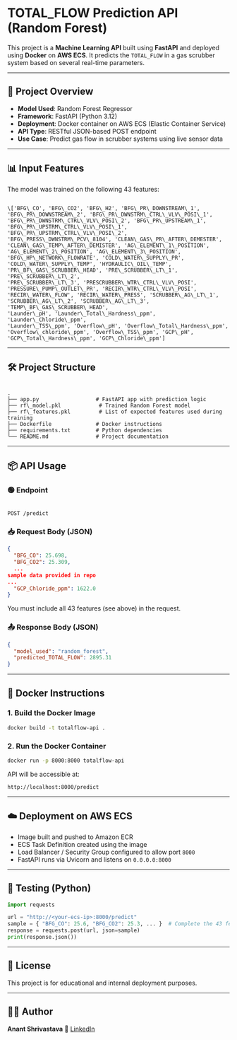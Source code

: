 
# TOTAL_FLOW Prediction API (Random Forest)

This project is a **Machine Learning API** built using **FastAPI** and deployed using **Docker** on **AWS ECS**. It predicts the `TOTAL_FLOW` in a gas scrubber system based on several real-time parameters.

---

## 🚀 Project Overview

- **Model Used**: Random Forest Regressor
- **Framework**: FastAPI (Python 3.12)
- **Deployment**: Docker container on AWS ECS (Elastic Container Service)
- **API Type**: RESTful JSON-based POST endpoint
- **Use Case**: Predict gas flow in scrubber systems using live sensor data

---

## 📊 Input Features

The model was trained on the following 43 features:

```

\['BFG\_CO', 'BFG\_CO2', 'BFG\_H2', 'BFG\_PR\_DOWNSTREAM\_1',
'BFG\_PR\_DOWNSTREAM\_2', 'BFG\_PR\_DWNSTRM\_CTRL\_VLV\_POSI\_1',
'BFG\_PR\_DWNSTRM\_CTRL\_VLV\_POSI\_2', 'BFG\_PR\_UPSTREAM\_1',
'BFG\_PR\_UPSTRM\_CTRL\_VLV\_POSI\_1', 'BFG\_PR\_UPSTRM\_CTRL\_VLV\_POSI\_2',
'BFG\_PRESS\_DWNSTRM\_PCV\_8104', 'CLEAN\_GAS\_PR\_AFTER\_DEMESTER',
'CLEAN\_GAS\_TEMP\_AFTER\_DEMISTER', 'AG\_ELEMENT\_1\_POSITION',
'AG\_ELEMENT\_2\_POSITION', 'AG\_ELEMENT\_3\_POSITION',
'BFG\_HP\_NETWORK\_FLOWRATE', 'COLD\_WATER\_SUPPLY\_PR',
'COLD\_WATER\_SUPPLY\_TEMP', 'HYDRAULIC\_OIL\_TEMP',
'PR\_BF\_GAS\_SCRUBBER\_HEAD', 'PRE\_SCRUBBER\_LT\_1', 'PRE\_SCRUBBER\_LT\_2',
'PRE\_SCRUBBER\_LT\_3', 'PRESCRUBBER\_WTR\_CTRL\_VLV\_POSI',
'PRESSURE\_PUMP\_OUTLET\_PR', 'RECIR\_WTR\_CTRL\_VLV\_POSI',
'RECIR\_WATER\_FLOW', 'RECIR\_WATER\_PRESS', 'SCRUBBER\_AG\_LT\_1',
'SCRUBBER\_AG\_LT\_2', 'SCRUBBER\_AG\_LT\_3', 'TEMP\_BF\_GAS\_SCRUBBER\_HEAD',
'Launder\_pH', 'Launder\_Total\_Hardness\_ppm', 'Launder\_Chloride\_ppm',
'Launder\_TSS\_ppm', 'Overflow\_pH', 'Overflow\_Total\_Hardness\_ppm',
'Overflow\_chloride\_ppm', 'Overflow\_TSS\_ppm', 'GCP\_pH',
'GCP\_Total\_Hardness\_ppm', 'GCP\_Chloride\_ppm']

```

---

## 🛠 Project Structure

```

.
├── app.py                  # FastAPI app with prediction logic
├── rf\_model.pkl            # Trained Random Forest model
├── rf\_features.pkl         # List of expected features used during training
├── Dockerfile              # Docker instructions
├── requirements.txt        # Python dependencies
└── README.md               # Project documentation

```

---

## 📦 API Usage

### 🟢 Endpoint
```

POST /predict

````

### 📥 Request Body (JSON)

```json
{
  "BFG_CO": 25.698,
  "BFG_CO2": 25.309,
  ...
sample data provided in repo
...
  "GCP_Chloride_ppm": 1622.0
}
````

You must include all 43 features (see above) in the request.

### 📤 Response Body (JSON)

```json
{
  "model_used": "random_forest",
  "predicted_TOTAL_FLOW": 2895.31
}
```

---

## 🐳 Docker Instructions

### 1. Build the Docker Image

```bash
docker build -t totalflow-api .
```

### 2. Run the Docker Container

```bash
docker run -p 8000:8000 totalflow-api
```

API will be accessible at:

```
http://localhost:8000/predict
```

---

## ☁️ Deployment on AWS ECS

* Image built and pushed to Amazon ECR
* ECS Task Definition created using the image
* Load Balancer / Security Group configured to allow port `8000`
* FastAPI runs via Uvicorn and listens on `0.0.0.0:8000`

---

## 🧪 Testing (Python)

```python
import requests

url = "http://<your-ecs-ip>:8000/predict"
sample = { "BFG_CO": 25.6, "BFG_CO2": 25.3, ... }  # Complete the 43 features
response = requests.post(url, json=sample)
print(response.json())
```

---

## 📜 License

This project is for educational and internal deployment purposes.

---

## 👨‍💻 Author

**Anant Shrivastava**
🔗 [LinkedIn](https://https://www.linkedin.com/in/anant-shrivastava-b02795251/)


